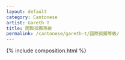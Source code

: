 ```yaml
---
layout: default
category: Cantonese
artist: Gareth T
title: 國際孤獨等級
permalink: /cantonese/gareth-t/國際孤獨等級/
---
```


{% include composition.html %}